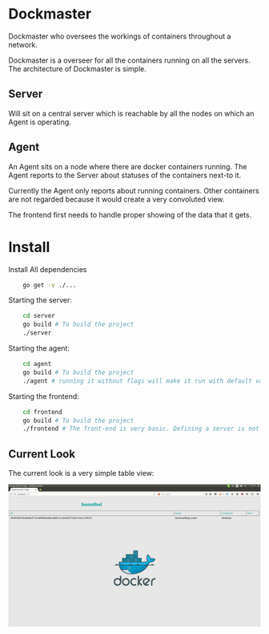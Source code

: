 Dockmaster
==========

Dockmaster who oversees the workings of containers throughout a network.

Dockmaster is a overseer for all the containers running on all the servers. The architecture of Dockmaster is simple.

Server
------

Will sit on a central server which is reachable by all the nodes on which an Agent is operating.

Agent
-----

An Agent sits on a node where there are docker containers running. The Agent reports to the Server about statuses of the containers next-to it.


Currently the Agent only reports about running containers. Other containers are not regarded because it would create a very convoluted view.

The frontend first needs to handle proper showing of the data that it gets.

Install
=======

Install All dependencies

```bash
    go get -v ./...
```

Starting the server:

```bash
    cd server
    go build # To build the project
    ./server
```

Starting the agent:

```bash
    cd agent
    go build # To build the project
    ./agent # running it without flags will make it run with default values. For flags, please see the Agent's README.
```

Starting the frontend:

```bash
    cd frontend
    go build # To build the project
    ./frontend # The front-end is very basic. Defining a server is not optional. Currently it has to run where the server is running.
```

Current Look
------------

The current look is a very simple table view:

![Dockmaster](dockmaster.png)
